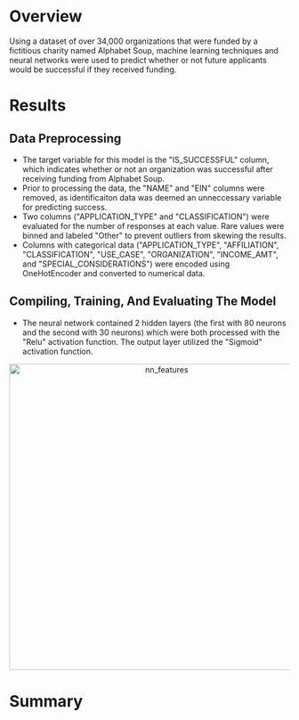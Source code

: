 # Overview

Using a dataset of over 34,000 organizations that were funded by a fictitious charity named Alphabet Soup, machine learning techniques and neural networks were used to predict whether or not future applicants would be successful if they received funding.

# Results

## Data Preprocessing
* The target variable for this model is the "IS_SUCCESSFUL" column, which indicates whether or not an organization was successful after receiving funding from Alphabet Soup.
* Prior to processing the data, the "NAME" and "EIN" columns were removed, as identificaiton data was deemed an unneccessary variable for predicting success.
* Two columns ("APPLICATION_TYPE" and "CLASSIFICATION") were evaluated for the number of responses at each value. Rare values were binned and labeled "Other" to prevent outliers from skewing the results.
* Columns with categorical data ("APPLICATION_TYPE", "AFFILIATION", "CLASSIFICATION", "USE_CASE", "ORGANIZATION", "INCOME_AMT", and "SPECIAL_CONSIDERATIONS") were encoded using OneHotEncoder and converted to numerical data.

## Compiling, Training, And Evaluating The Model
* The neural network contained 2 hidden layers (the first with 80 neurons and the second with 30 neurons) which were both processed with the "Relu" activation function. The output layer utilized the "Sigmoid" activation function.

<p align="center"><img width="550" alt="nn_features" src="https://user-images.githubusercontent.com/111674383/215394631-8ac5e902-9083-4194-bcc7-d825bfc3f596.png"></p>



# Summary
